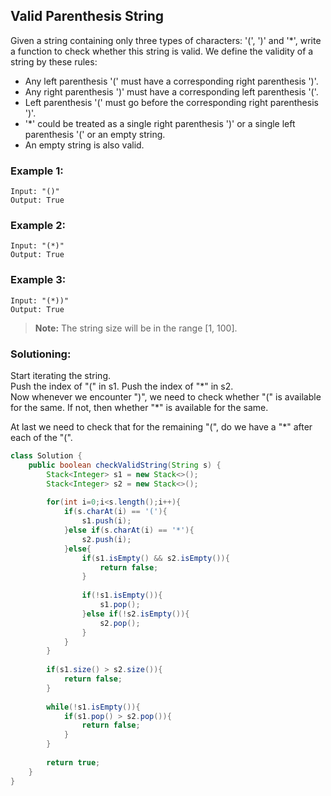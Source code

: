 ## Valid Parenthesis String

Given a string containing only three types of characters: '(', ')' and '*', write a function to check whether this string is valid. We define the validity of a string by these rules:

* Any left parenthesis '(' must have a corresponding right parenthesis ')'.
* Any right parenthesis ')' must have a corresponding left parenthesis '('.
* Left parenthesis '(' must go before the corresponding right parenthesis ')'.
* '*' could be treated as a single right parenthesis ')' or a single left parenthesis '(' or an empty string.
* An empty string is also valid.

### Example 1:
```
Input: "()"
Output: True
```

### Example 2:
```
Input: "(*)"
Output: True
```

### Example 3:
```
Input: "(*))"
Output: True
```


> **Note:** The string size will be in the range [1, 100].

 ### Solutioning:
Start iterating the string.  
Push the index of "(" in s1. Push the index of "\*" in s2.  
Now whenever we encounter ")", we need to check whether "(" is available for the same. If not, then whether "*" is available for the same.  

At last we need to check that for the remaining "(", do we have a "*" after each of the "(".

```java
class Solution {
    public boolean checkValidString(String s) {
        Stack<Integer> s1 = new Stack<>();
        Stack<Integer> s2 = new Stack<>();
                
        for(int i=0;i<s.length();i++){
            if(s.charAt(i) == '('){
                s1.push(i);
            }else if(s.charAt(i) == '*'){
                s2.push(i);
            }else{
                if(s1.isEmpty() && s2.isEmpty()){
                    return false;
                }
                
                if(!s1.isEmpty()){
                    s1.pop();
                }else if(!s2.isEmpty()){
                    s2.pop();
                }
            }
        }
        
        if(s1.size() > s2.size()){
            return false;
        }
        
        while(!s1.isEmpty()){
            if(s1.pop() > s2.pop()){
                return false;
            }
        }
        
        return true;
    }
}
```  

